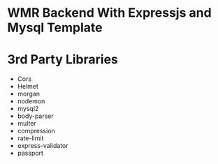 # WMR Backend With Expressjs and Mysql Template

# 3rd Party Libraries
- Cors
- Helmet
- morgan
- nodemon
- mysql2
- body-parser
- multer
- compression
- rate-limit
- express-validator
- passport

